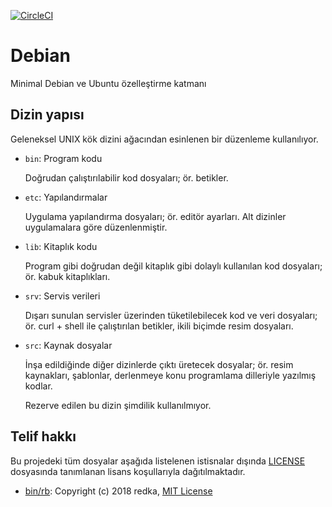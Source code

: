 [![CircleCI](https://circleci.com/gh/omu/debian.svg)](https://circleci.com/gh/omu/debian)

Debian
=======

Minimal Debian ve Ubuntu özelleştirme katmanı

Dizin yapısı
------------

Geleneksel UNIX kök dizini ağacından esinlenen bir düzenleme kullanılıyor.

- `bin`: Program kodu

  Doğrudan çalıştırılabilir kod dosyaları; ör. betikler.

- `etc`: Yapılandırmalar

  Uygulama yapılandırma dosyaları; ör. editör ayarları.  Alt dizinler
  uygulamalara göre düzenlenmiştir.

- `lib`: Kitaplık kodu

  Program gibi doğrudan değil kitaplık gibi dolaylı kullanılan kod dosyaları;
  ör. kabuk kitaplıkları.

- `srv`: Servis verileri

  Dışarı sunulan servisler üzerinden tüketilebilecek kod ve veri dosyaları; ör.
  curl + shell ile çalıştırılan betikler, ikili biçimde resim dosyaları.

- `src`: Kaynak dosyalar

  İnşa edildiğinde diğer dizinlerde çıktı üretecek dosyalar; ör. resim
  kaynakları, şablonlar, derlenmeye konu programlama dilleriyle yazılmış kodlar.

  Rezerve edilen bu dizin şimdilik kullanılmıyor.

Telif hakkı
-----------

Bu projedeki tüm dosyalar aşağıda listelenen istisnalar dışında
[LICENSE](LICENSE) dosyasında tanımlanan lisans koşullarıyla dağıtılmaktadır.

- [bin/rb](bin/rb): Copyright (c) 2018 redka, [MIT License](https://raw.githubusercontent.com/thisredone/rb/master/LICENSE)
